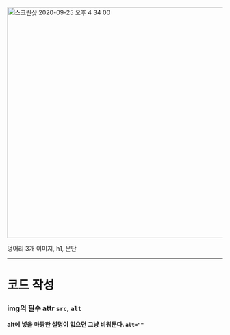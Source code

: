<img width="538" alt="스크린샷 2020-09-25 오후 4 34 00" src="https://user-images.githubusercontent.com/45806836/94239533-ec94e600-ff4c-11ea-8f53-6f7887baf492.png">  

덩어리 3개 이미지, h1, 문단

---  

# 코드 작성

### img의 필수 attr `src`, `alt`

**alt에 넣을 마땅한 설명이 없으면 그냥 비워둔다. `alt=""`**
